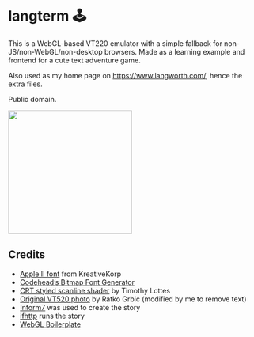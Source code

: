 # langterm 🕹️

This is a WebGL-based VT220 emulator with a simple fallback for non-JS/non-WebGL/non-desktop
browsers. Made as a learning example and frontend for a cute text adventure game.

Also used as my home page on https://www.langworth.com/, hence the extra files.

Public domain.

<img src="https://github.com/statico/langterm/blob/master/screenshot.jpg?raw=true" width="250"/>

## Credits

- [Apple II font](http://www.kreativekorp.com/software/fonts/apple2.shtml) from KreativeKorp
- [Codehead’s Bitmap Font Generator](http://www.codehead.co.uk/cbfg/)
- [CRT styled scanline shader](https://www.shadertoy.com/view/XsjSzR) by Timothy Lottes
- [Original VT520 photo](https://goo.gl/AHU79T) by Ratko Grbic (modified by me to remove text)
- [Inform7](http://inform7.com/) was used to create the story
- [ifhttp](https://github.com/statico/ifhttp) runs the story
- [WebGL Boilerplate](github.com/paulirish/webgl-boilerplate)
